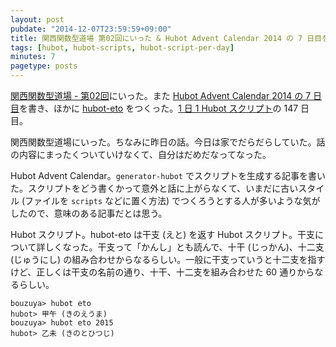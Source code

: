 ```yaml
---
layout: post
pubdate: "2014-12-07T23:59:59+09:00"
title: 関西関数型道場 第02回にいった & Hubot Advent Calendar 2014 の 7 日目をかいた & hubot-eto
tags: [hubot, hubot-scripts, hubot-script-per-day]
minutes: 7
pagetype: posts
---
```

[関西関数型道場 - 第02回][kansaifp-2]にいった。また [Hubot Advent Calendar 2014 の 7 日目][hubot-adventar-2014-7]を書き、ほかに [hubot-eto][gh:bouzuya/hubot-eto] をつくった。[1 日 1 Hubot スクリプト][hubot-script-per-day]の 147 日目。

関西関数型道場にいった。ちなみに昨日の話。今日は家でだらだらしていた。話の内容にまったくついていけなくて、自分はだめだなってなった。

Hubot Advent Calendar。`generator-hubot` でスクリプトを生成する記事を書いた。スクリプトをどう書くかって意外と話に上がらなくて、いまだに古いスタイル (ファイルを `scripts` などに置く方法) でつくろうとする人が多いような気がしたので、意味のある記事だとは思う。

Hubot スクリプト。hubot-eto は干支 (えと) を返す Hubot スクリプト。干支について詳しくなった。干支って「かんし」とも読んで、十干 (じっかん)、十二支 (じゅうにし) の組み合わせからなるらしい。一般に干支っていうと十二支を指すけど、正しくは干支の名前の通り、十干、十二支を組み合わせた 60 通りからなるらしい。

    bouzuya> hubot eto
    hubot> 甲午 (きのえうま)
    bouzuya> hubot eto 2015
    hubot> 乙未 (きのとひつじ)

[hubot-adventar-2014]: http://www.adventar.org/calendars/384
[hubot-adventar-2014-1]: http://qiita.com/bouzuya/items/c7d0ad80c357aab6b696
[hubot-adventar-2014-2]: http://qiita.com/bouzuya/items/11c0c6da2b3ad54b827f
[hubot-adventar-2014-3]: http://qiita.com/bouzuya/items/2a200c9e8a45e2478bc2
[hubot-adventar-2014-4]: http://qiita.com/bouzuya/items/4c0206d72ff22ade9339
[hubot-adventar-2014-6]: http://qiita.com/bouzuya/items/4e051f68f8d68a2944b0
[hubot-adventar-2014-7]: http://qiita.com/bouzuya/items/2e935c99647b93d8ee1d
[hubot-script-per-day]: http://blog.bouzuya.net/posts?tags=hubot-script-per-day
[gh:bouzuya/hubot-eto]: https://github.com/bouzuya/hubot-eto
[kansaifp-2]: http://kansaifp.doorkeeper.jp/events/17206
